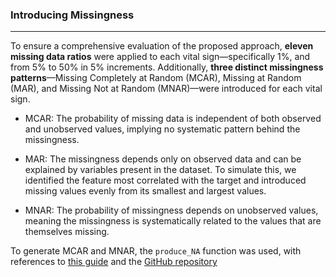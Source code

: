 ### Introducing Missingness
---
To ensure a comprehensive evaluation of the proposed approach, **eleven missing data ratios** were applied to each vital sign—specifically 1%, and from 5% to 50% in 5% increments. Additionally, **three distinct missingness patterns**—Missing Completely at Random (MCAR), Missing at Random (MAR), and Missing Not at Random (MNAR)—were introduced for each vital sign.
- MCAR: The probability of missing data is independent of both observed and unobserved values, implying no systematic pattern behind the missingness.

- MAR: The missingness depends only on observed data and can be explained by variables present in the dataset. To simulate this, we identified the feature most correlated with the target and introduced missing values evenly from its smallest and largest values.

- MNAR: The probability of missingness depends on unobserved values, meaning the missingness is systematically related to the values that are themselves missing.

To generate MCAR and MNAR, the `produce_NA` function was used, with references to [this guide](https://rmisstastic.netlify.app/how-to/python/generate_html/how%20to%20generate%20missing%20values) and the [GitHub repository](https://github.com/BorisMuzellec/MissingDataOT)

